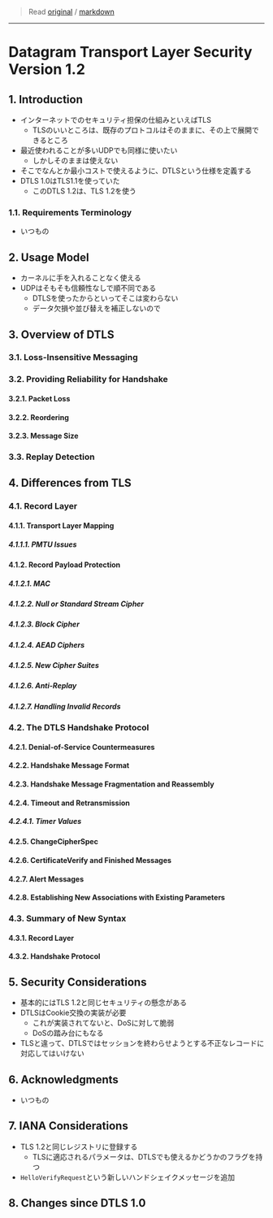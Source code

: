 > Read [original](https://tools.ietf.org/html/rfc6347) / [markdown](../markdown/rfc6347.md)

---

# Datagram Transport Layer Security Version 1.2

## 1. Introduction

- インターネットでのセキュリティ担保の仕組みといえばTLS
  - TLSのいいところは、既存のプロトコルはそのままに、その上で展開できるところ
- 最近使われることが多いUDPでも同様に使いたい
  - しかしそのままは使えない
- そこでなんとか最小コストで使えるように、DTLSという仕様を定義する
- DTLS 1.0はTLS1.1を使っていた
  - このDTLS 1.2は、TLS 1.2を使う

### 1.1. Requirements Terminology

- いつもの

## 2. Usage Model

- カーネルに手を入れることなく使える
- UDPはそもそも信頼性なしで順不同である
  - DTLSを使ったからといってそこは変わらない
  - データ欠損や並び替えを補正しないので

## 3. Overview of DTLS

### 3.1. Loss-Insensitive Messaging

### 3.2. Providing Reliability for Handshake

#### 3.2.1. Packet Loss

#### 3.2.2. Reordering

#### 3.2.3. Message Size

### 3.3. Replay Detection

## 4. Differences from TLS

### 4.1. Record Layer

#### 4.1.1. Transport Layer Mapping

##### 4.1.1.1. PMTU Issues

#### 4.1.2. Record Payload Protection

##### 4.1.2.1. MAC

##### 4.1.2.2. Null or Standard Stream Cipher

##### 4.1.2.3. Block Cipher

##### 4.1.2.4. AEAD Ciphers

##### 4.1.2.5. New Cipher Suites

##### 4.1.2.6. Anti-Replay

##### 4.1.2.7. Handling Invalid Records

### 4.2. The DTLS Handshake Protocol

#### 4.2.1. Denial-of-Service Countermeasures

#### 4.2.2. Handshake Message Format

#### 4.2.3. Handshake Message Fragmentation and Reassembly

#### 4.2.4. Timeout and Retransmission

##### 4.2.4.1. Timer Values

#### 4.2.5. ChangeCipherSpec

#### 4.2.6. CertificateVerify and Finished Messages

#### 4.2.7. Alert Messages

#### 4.2.8. Establishing New Associations with Existing Parameters

### 4.3. Summary of New Syntax

#### 4.3.1. Record Layer

#### 4.3.2. Handshake Protocol

## 5. Security Considerations

- 基本的にはTLS 1.2と同じセキュリティの懸念がある
- DTLSはCookie交換の実装が必要
  - これが実装されてないと、DoSに対して脆弱
  - DoSの踏み台にもなる
- TLSと違って、DTLSではセッションを終わらせようとする不正なレコードに対応してはいけない

## 6. Acknowledgments

- いつもの

## 7. IANA Considerations

- TLS 1.2と同じレジストリに登録する
  - TLSに適応されるパラメータは、DTLSでも使えるかどうかのフラグを持つ
- `HelloVerifyRequest`という新しいハンドシェイクメッセージを追加

## 8. Changes since DTLS 1.0
